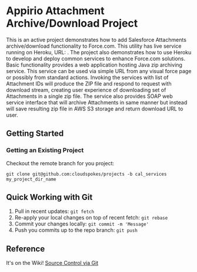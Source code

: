 # Appirio Attachment Archive/Download Project


This is an active project demonstrates how to add Salesforce Attachments archive/download functionality to Force.com. This utility has live service running on Heroku, URL: . 
The project also demonstrates how to use Heroku to develop and deploy common services to enhance Force.com solutions. 
Basic functionality provides a web application hosting Java zip archiving service. This service can be used via simple URL from any visual force page or possibly from standard actions. 
Invoking the services with list of Attachment IDs will produce the ZIP file and respond to request with download stream, creating user experience of downloading set of Attachments in a single zip file.
The service also provides SOAP web service interface that will archive Attachments in same manner but instead will save resulting zip file in AWS S3 storage and return download URL to user.

## Getting Started

### Getting an Existing Project
Checkout the remote branch for you project:

    git clone git@github.com:cloudspokes/projects -b cal_services my_project_dir_name

## Quick Working with Git

1. Pull in recent updates: `git fetch`
2. Re-apply your local changes on top of recent fetch: `git rebase`
3. Commit your changes locally: `git commit -m 'Message'`
4. Push you commits up to the repo branch: `git push`

## Reference

It's on the Wiki! [Source Control via Git](https://sites.google.com/a/appirio.com/appirio/Home/Consulting/appirio-centers-of-excellence-coe/coe---application-development/source-control-via-git)
